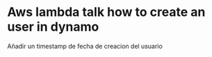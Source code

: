 # Aws lambda talk how to create an user in dynamo

Añadir un timestamp de fecha de creacion del usuario